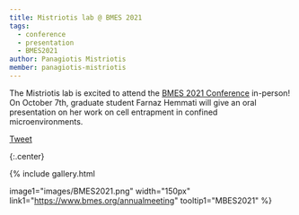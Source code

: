 ```yaml
---
title: Mistriotis lab @ BMES 2021
tags:
  - conference
  - presentation
  - BMES2021
author: Panagiotis Mistriotis
member: panagiotis-mistriotis
---
```


The Mistriotis lab is excited to attend the [BMES 2021 Conference](https://www.bmes.org/annualmeeting) in-person! On October 7th, graduate student Farnaz Hemmati will give an oral presentation on her work on cell entrapment in confined microenvironments. 

<a href="https://twitter.com/share?ref_src=twsrc%5Etfw" class="twitter-share-button" data-show-count="false">Tweet</a><script async src="https://platform.twitter.com/widgets.js" charset="utf-8"></script>

{:.center}

{%
  include gallery.html

  image1="images/BMES2021.png"
  width="150px"
  link1="https://www.bmes.org/annualmeeting"
  tooltip1="MBES2021"
%}
